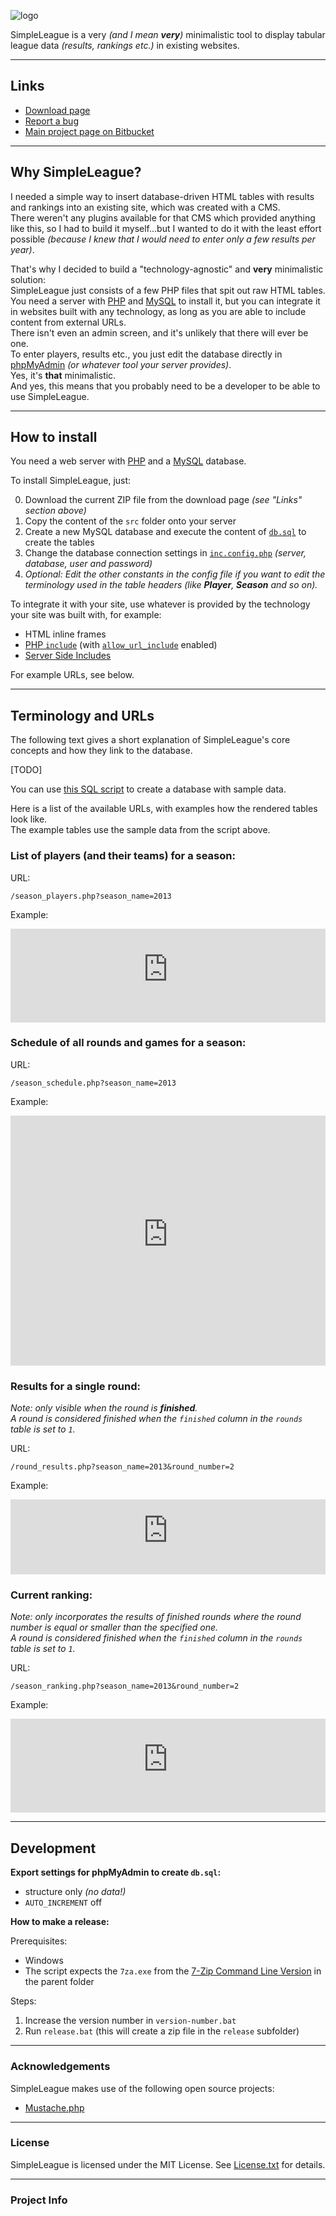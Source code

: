 ![logo](https://bitbucket.org/christianspecht/simpleleague/raw/tip/img/logo128x128.png)

SimpleLeague is a very *(and I mean **very**)* minimalistic tool to display tabular league data *(results, rankings etc.)* in existing websites.

---

## Links

- [Download page](https://bitbucket.org/christianspecht/simpleleague/downloads)
- [Report a bug](https://bitbucket.org/christianspecht/simpleleague/issues/new)
- [Main project page on Bitbucket](https://bitbucket.org/christianspecht/simpleleague)

---

## Why SimpleLeague?

I needed a simple way to insert database-driven HTML tables with results and rankings into an existing site, which was created with a CMS.  
There weren't any plugins available for that CMS which provided anything like this, so I had to build it myself...but I wanted to do it with the least effort possible *(because I knew that I would need to enter only a few results per year)*.

That's why I decided to build a "technology-agnostic" and **very** minimalistic solution:  
SimpleLeague just consists of a few PHP files that spit out raw HTML tables. You need a server with [PHP](http://php.net/) and [MySQL](http://www.mysql.com/) to install it, but you can integrate it in websites built with any technology, as long as you are able to include content from external URLs.  
There isn't even an admin screen, and it's unlikely that there will ever be one.  
To enter players, results etc., you just edit the database directly in [phpMyAdmin](http://www.phpmyadmin.net/) *(or whatever tool your server provides)*.  
Yes, it's **that** minimalistic.  
And yes, this means that you probably need to be a developer to be able to use SimpleLeague.  

---

## How to install

You need a web server with [PHP](http://php.net/) and a [MySQL](http://www.mysql.com/) database.

To install SimpleLeague, just:

0. Download the current ZIP file from the download page *(see "Links" section above)*
0. Copy the content of the `src` folder onto your server
0. Create a new MySQL database and execute the content of [`db.sql`](https://bitbucket.org/christianspecht/simpleleague/src/tip/db.sql) to create the tables
0. Change the database connection settings in [`inc.config.php`](https://bitbucket.org/christianspecht/simpleleague/src/tip/src/inc.config.php) *(server, database, user and password)*
0. *Optional: Edit the other constants in the config file if you want to edit the terminology used in the table headers (like **Player**, **Season** and so on).*

To integrate it with your site, use whatever is provided by the technology your site was built with, for example:

- HTML inline frames
- [PHP `include`](http://php.net/manual/en/function.include.php) (with [`allow_url_include`](http://www.php.net/manual/en/filesystem.configuration.php#ini.allow-url-include) enabled)
- [Server Side Includes](http://en.wikipedia.org/wiki/Server_Side_Includes)

For example URLs, see below.

---

## Terminology and URLs

The following text gives a short explanation of SimpleLeague's core concepts and how they link to the database.  

[TODO]

You can use [this SQL script](https://bitbucket.org/christianspecht/simpleleague/src/tip/db_sample_data.sql) to create a database with sample data.

Here is a list of the available URLs, with examples how the rendered tables look like.  
The example tables use the sample data from the script above.

### List of players (and their teams) for a season:

URL:

	/season_players.php?season_name=2013

Example:

<iframe frameborder="0" height="150" src="http://simpleleaguedemo.christianspecht.de/season_players.php?season_name=2013" width="100%"><a href="http://simpleleaguedemo.christianspecht.de/season_players.php?season_name=2013">here</a></iframe>


### Schedule of all rounds and games for a season:

URL:

	/season_schedule.php?season_name=2013

Example:

<iframe frameborder="0" height="400" src="http://simpleleaguedemo.christianspecht.de/season_schedule.php?season_name=2013" width="100%"><a href="http://simpleleaguedemo.christianspecht.de/season_schedule.php?season_name=2013">here</a></iframe>


### Results for a single round:

*Note: only visible when the round is **finished**.  
A round is considered finished when the `finished` column in the `rounds` table is set to `1`.*

URL:

	/round_results.php?season_name=2013&round_number=2

Example:

<iframe frameborder="0" height="120" src="http://simpleleaguedemo.christianspecht.de/round_results.php?season_name=2013&round_number=2" width="100%"><a href="http://simpleleaguedemo.christianspecht.de/round_results.php?season_name=2013&round_number=2">here</a></iframe>


### Current ranking:

*Note: only incorporates the results of finished rounds where the round number is equal or smaller than the specified one.  
A round is considered finished when the `finished` column in the `rounds` table is set to `1`.*

URL:

	/season_ranking.php?season_name=2013&round_number=2

Example:

<iframe frameborder="0" height="150" src="http://simpleleaguedemo.christianspecht.de/season_ranking.php?season_name=2013&round_number=2" width="100%"><a href="http://simpleleaguedemo.christianspecht.de/season_ranking.php?season_name=2013&round_number=2">here</a></iframe>


---

## Development

**Export settings for phpMyAdmin to create `db.sql`:**

- structure only *(no data!)*
- `AUTO_INCREMENT` off

**How to make a release:**

Prerequisites:

- Windows
- The script expects the `7za.exe` from the [7-Zip Command Line Version](http://www.7-zip.org/download.html) in the parent folder

Steps:

1. Increase the version number in `version-number.bat`
2. Run `release.bat` (this will create a zip file in the `release` subfolder)

---

### Acknowledgements

SimpleLeague makes use of the following open source projects:

- [Mustache.php](https://github.com/bobthecow/mustache.php)

<a name="license"></a>

---

### License

SimpleLeague is licensed under the MIT License. See [License.txt](https://bitbucket.org/christianspecht/simpleleague/src/tip/license.txt) for details.

---

### Project Info

<script type="text/javascript" src="http://www.ohloh.net/p/710714/widgets/project_basic_stats.js"></script>  
<script type="text/javascript" src="http://www.ohloh.net/p/710714/widgets/project_languages.js"></script>